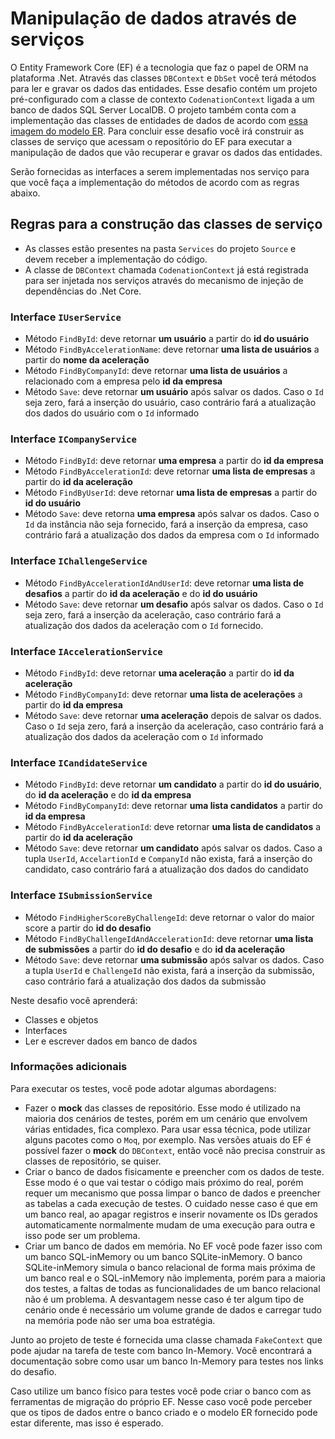 # Manipulação de dados através de serviços

O Entity Framework Core (EF) é a tecnologia que faz o papel de ORM na plataforma .Net. Através das classes 
`DBContext` e `DbSet` você terá métodos para ler e gravar os dados das entidades. Esse desafio contém um
projeto pré-configurado com a classe de contexto `CodenationContext` ligada a um banco de dados SQL Server
LocalDB. O projeto também conta com a implementação das classes de entidades de dados de acordo com 
[essa imagem do modelo ER](https://codenation-challenges.s3-us-west-1.amazonaws.com/java-9/codenation-sample.png). 
Para concluir esse desafio você irá construir as classes de serviço que acessam o repositório do EF 
para executar a manipulação de dados que vão recuperar e gravar os dados das entidades. 

Serão fornecidas as interfaces a serem implementadas nos serviço para que você faça a implementação do 
métodos de acordo com as regras abaixo.

## Regras para a construção das classes de serviço

- As classes estão presentes na pasta `Services` do projeto `Source` e devem receber a implementação do código.
- A classe de `DBContext` chamada `CodenationContext` já está registrada para ser injetada nos serviços 
através do mecanismo de injeção de dependências do .Net Core.

### Interface `IUserService`

- Método `FindById`: deve retornar **um usuário** a partir do **id do usuário**
- Método `FindByAccelerationName`: deve retornar **uma lista de usuários** a partir do **nome da aceleração**
- Método `FindByCompanyId`: deve retornar **uma lista de usuários** a relacionado com a empresa pelo **id da 
empresa**
- Método `Save`: deve retornar **um usuário** após salvar os dados. Caso o `Id` seja zero, fará a inserção do
usuário, caso contrário fará a atualização dos dados do usuário com o `Id` informado

### Interface `ICompanyService`

- Método `FindById`: deve retornar **uma empresa** a partir do **id da empresa**
- Método `FindByAccelerationId`: deve retornar **uma lista de empresas** a partir do **id da aceleração**
- Método `FindByUserId`: deve retornar **uma lista de empresas** a partir do **id do usuário**
- Método `Save`: deve retorna **uma empresa** após salvar os dados. Caso o `Id` da instância não seja 
fornecido, fará a inserção da empresa, caso contrário fará a atualização dos dados da empresa com o `Id`
informado

### Interface `IChallengeService`

- Método `FindByAccelerationIdAndUserId`: deve retornar **uma lista de desafios** a partir do **id da 
aceleração** e do **id do usuário**
- Método `Save`: deve retornar **um desafio** após salvar os dados. Caso o `Id` seja zero, fará a inserção 
da aceleração, caso contrário fará a atualização dos dados da aceleração com o `Id` fornecido.

### Interface `IAccelerationService`

- Método `FindById`: deve retornar **uma aceleração** a partir do **id da aceleração**
- Método `FindByCompanyId`: deve retornar **uma lista de acelerações** a partir do **id da empresa**
- Método `Save`: deve retornar **uma aceleração** depois de salvar os dados. Caso o `Id` seja zero, fará a 
inserção da aceleração, caso contrário fará a atualização dos dados da aceleração com o `Id` informado

### Interface `ICandidateService`

- Método `FindById`: deve retornar **um candidato** a partir do **id do usuário**, do **id da aceleração** e 
do **id da empresa**
- Método `FindByCompanyId`: deve retornar **uma lista candidatos** a partir do **id da empresa**
- Método `FindByAccelerationId`: deve retornar **uma lista de candidatos** a partir do **id da aceleração**
- Método `Save`: deve retornar **um candidato** após salvar os dados. Caso a tupla `UserId`, `AccelartionId` 
e `CompanyId` não exista, fará a inserção do candidato, caso contrário fará a atualização dos dados do candidato

### Interface `ISubmissionService`

- Método `FindHigherScoreByChallengeId`: deve retornar o valor do maior score a partir do **id do desafio**
- Método `FindByChallengeIdAndAccelerationId`: deve retornar **uma lista de submissões** a partir do **id do 
desafio** e do **id da aceleração**
- Método `Save`: deve retornar **uma submissão** após salvar os dados. Caso a tupla `UserId` e `ChallengeId`
não exista, fará a inserção da submissão, caso contrário fará a atualização dos dados da submissão

Neste desafio você aprenderá:

* Classes e objetos
* Interfaces
* Ler e escrever dados em banco de dados

### Informações adicionais

Para executar os testes, você pode adotar algumas abordagens:

- Fazer o **mock** das classes de repositório. Esse modo é utilizado na maioria dos cenários de testes,
porém em um cenário que envolvem várias entidades, fica complexo. Para usar essa técnica, pode utilizar 
alguns pacotes como o `Moq`, por exemplo. Nas versões atuais do EF é possível fazer o **mock** do `DBContext`,
então você não precisa construir as classes de repositório, se quiser. 
- Criar o banco de dados fisicamente e preencher com os dados de teste. Esse modo é o que vai testar o código 
mais próximo do real, porém requer um mecanismo que possa limpar o banco de dados e preencher as tabelas a 
cada execução de testes. O cuidado nesse caso é que em um banco real, ao apagar registros e inserir novamente
os IDs gerados automaticamente normalmente mudam de uma execução para outra e isso pode ser um problema.
- Criar um banco de dados em memória. No EF você pode fazer isso com um banco SQL-inMemory ou um banco 
SQLite-inMemory. O banco SQLite-inMemory simula o banco relacional de forma mais próxima de um banco real 
e o SQL-inMemory não implementa, porém para a maioria dos testes, a faltas de todas as funcionalidades de 
um banco relacional não é um problema. A desvantagem nesse caso é ter algum tipo de cenário onde é necessário
um volume grande de dados e carregar tudo na memória pode não ser uma boa estratégia.

Junto ao projeto de teste é fornecida uma classe chamada `FakeContext` que pode ajudar na tarefa de teste
com banco In-Memory. Você encontrará a documentação sobre como usar um banco In-Memory para testes nos links
do desafio.

Caso utilize um banco físico para testes você pode criar o banco com as ferramentas de migração do próprio
EF. Nesse caso você pode perceber que os tipos de dados entre o banco criado e o modelo ER fornecido pode
estar diferente, mas isso é esperado.




